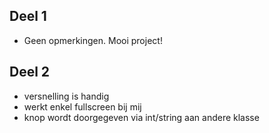 ## Deel 1

 * Geen opmerkingen. Mooi project!

## Deel 2

* versnelling is handig
* werkt enkel fullscreen bij mij
* knop wordt doorgegeven via int/string aan andere klasse
